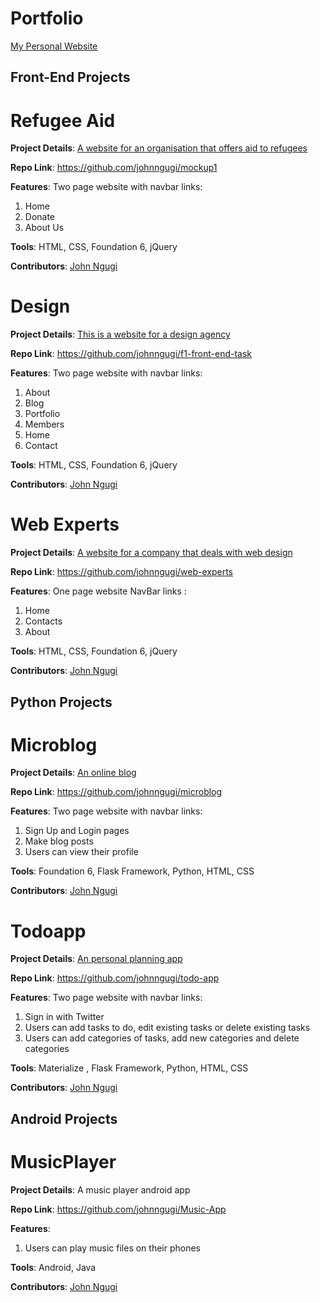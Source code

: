 # Portfolio    
   [My Personal Website](http://john-ngugi.netlify.com/)



## Front-End Projects



# Refugee Aid

**Project Details**: [A website for an organisation that offers aid to refugees](https://johnngugi.github.io/mockup1/)

**Repo Link**: https://github.com/johnngugi/mockup1

**Features**: Two page website with navbar links:  
1. Home  
2. Donate  
3. About Us

**Tools**: HTML, CSS, Foundation 6, jQuery

**Contributors**: [John Ngugi](https://github.com/johnngugi)



# Design

**Project Details**: [This is a website for a design agency](https://johnngugi.github.io/f1-front-end-task/)

**Repo Link**: https://github.com/johnngugi/f1-front-end-task

**Features**: Two page website with navbar links:  
1. About  
2. Blog  
3. Portfolio  
4. Members  
5. Home  
6. Contact  

**Tools**: HTML, CSS, Foundation 6, jQuery

**Contributors**: [John Ngugi](https://github.com/johnngugi)



# Web Experts

**Project Details**: [A website for a company that deals with web design](http://web-experts.netlify.com/)

**Repo Link**: https://github.com/johnngugi/web-experts


**Features**: One page website NavBar links :  
1. Home  
2. Contacts  
3. About

**Tools**: HTML, CSS, Foundation 6, jQuery

**Contributors**: [John Ngugi](https://github.com/johnngugi)


## Python Projects



# Microblog

**Project Details**: [An online blog](https://johnmicroblog.herokuapp.com)

**Repo Link**: https://github.com/johnngugi/microblog

**Features**: Two page website with navbar links:  
1. Sign Up and Login pages  
2. Make blog posts  
3. Users can view their profile

**Tools**: Foundation 6, Flask Framework, Python, HTML, CSS

**Contributors**: [John Ngugi](https://github.com/johnngugi)



# Todoapp

**Project Details**: [An personal planning app](https://johntodoapp.herokuapp.com/)

**Repo Link**: https://github.com/johnngugi/todo-app

**Features**: Two page website with navbar links:  
1. Sign in with Twitter  
2. Users can add tasks to do, edit existing tasks or delete existing tasks  
3. Users can add categories of tasks, add new categories and delete categories
    

**Tools**: Materialize , Flask Framework, Python, HTML, CSS

**Contributors**: [John Ngugi](https://github.com/johnngugi)


## Android Projects



# MusicPlayer

**Project Details**: A music player android app

**Repo Link**: https://github.com/johnngugi/Music-App

**Features**:  
1. Users can play music files on their phones

**Tools**: Android, Java

**Contributors**: [John Ngugi](https://github.com/johnngugi)
